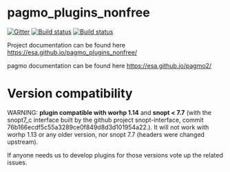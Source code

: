 pagmo_plugins_nonfree
=====================

[![Gitter](https://img.shields.io/gitter/room/nwjs/nw.js.svg)](https://gitter.im/pagmo2/Lobby?utm_source=badge&utm_medium=badge&utm_campaign=pr-badge&utm_content=badge)
[![Build status](https://travis-ci.org/esa/pagmo_plugins_nonfree.svg?branch=master)](https://travis-ci.org/esa/pagmo_plugins_nonfree)
[![Build status](https://ci.appveyor.com/api/projects/status/g5d3g4sgm437a05a?svg=true)](https://ci.appveyor.com/project/ci4esa/pagmo-plugins-nonfree)


Project documentation can be found here https://esa.github.io/pagmo_plugins_nonfree/

pagmo documentation can be found here https://esa.github.io/pagmo2/

Version compatibility
=====================
WARNING: **plugin compatible with worhp 1.14** and **snopt < 7.7** (with the snopt7_c interface built by the github project snopt-interface, commit 76b166ecdf5c55a3289ce0f849d8d3d101954a22.). It will not work with worhp 1.13 or any older version, nor snopt 7.7 (headers were changed upstream).

If anyone needs us to develop plugins for those versions vote up the related issues.


